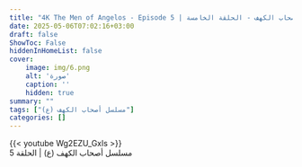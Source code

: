 ```yaml
---
title: "4K The Men of Angelos - Episode 5 | مسلسل أصحاب الكهف - الحلقة الخامسة"
date: 2025-05-06T07:02:16+03:00
draft: false
ShowToc: False
hiddenInHomeList: false
cover:
    image: img/6.png
    alt: 'صورة'
    caption: ''
    hidden: true
summary: ""
tags: ["مسلسل أصحاب الكهف (ع)"]
categories: []
---
```


{{< youtube Wg2EZU_Gxls >}} 
<br>
مسلسل أصحاب الكهف (ع) | الحلقة 5